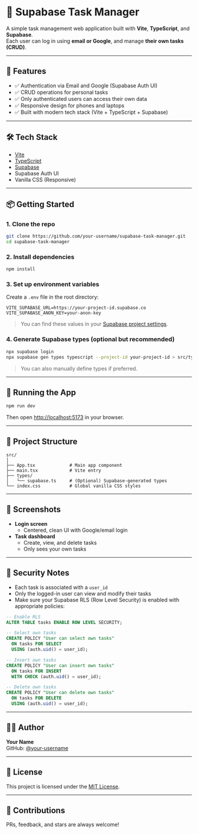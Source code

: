 # 📝 Supabase Task Manager

A simple task management web application built with **Vite**, **TypeScript**, and **Supabase**.  
Each user can log in using **email or Google**, and manage **their own tasks (CRUD)**.

---

## 🚀 Features

- ✅ Authentication via Email and Google (Supabase Auth UI)
- ✅ CRUD operations for personal tasks
- ✅ Only authenticated users can access their own data
- ✅ Responsive design for phones and laptops
- ✅ Built with modern tech stack (Vite + TypeScript + Supabase)

---

## 🛠️ Tech Stack

- [Vite](https://vitejs.dev/)
- [TypeScript](https://www.typescriptlang.org/)
- [Supabase](https://supabase.com/)
- Supabase Auth UI
- Vanilla CSS (Responsive)

---

## 📦 Getting Started

### 1. Clone the repo

```bash
git clone https://github.com/your-username/supabase-task-manager.git
cd supabase-task-manager
```

### 2. Install dependencies

```bash
npm install
```

### 3. Set up environment variables

Create a `.env` file in the root directory:

```env
VITE_SUPABASE_URL=https://your-project-id.supabase.co
VITE_SUPABASE_ANON_KEY=your-anon-key
```

> You can find these values in your [Supabase project settings](https://app.supabase.com/project/_/settings/api).

### 4. Generate Supabase types (optional but recommended)

```bash
npx supabase login
npx supabase gen types typescript --project-id your-project-id > src/types/supabase.ts
```

> You can also manually define types if preferred.

---

## 🧪 Running the App

```bash
npm run dev
```

Then open [http://localhost:5173](http://localhost:5173) in your browser.

---

## 📁 Project Structure

```
src/
│
├── App.tsx             # Main app component
├── main.tsx            # Vite entry
├── types/
│   └── supabase.ts     # (Optional) Supabase-generated types
└── index.css           # Global vanilla CSS styles
```

---

## 📸 Screenshots

- **Login screen**
  - Centered, clean UI with Google/email login
- **Task dashboard**
  - Create, view, and delete tasks
  - Only sees your own tasks

---

## 🔐 Security Notes

- Each task is associated with a `user_id`
- Only the logged-in user can view and modify their tasks
- Make sure your Supabase RLS (Row Level Security) is enabled with appropriate policies:
  
```sql
-- Enable RLS
ALTER TABLE tasks ENABLE ROW LEVEL SECURITY;

-- Select own tasks
CREATE POLICY "User can select own tasks"
  ON tasks FOR SELECT
  USING (auth.uid() = user_id);

-- Insert own tasks
CREATE POLICY "User can insert own tasks"
  ON tasks FOR INSERT
  WITH CHECK (auth.uid() = user_id);

-- Delete own tasks
CREATE POLICY "User can delete own tasks"
  ON tasks FOR DELETE
  USING (auth.uid() = user_id);
```

---

## 🧑‍💻 Author

**Your Name**  
GitHub: [@your-username](https://github.com/your-username)

---

## 📄 License

This project is licensed under the [MIT License](LICENSE).

---

## 🙌 Contributions

PRs, feedback, and stars are always welcome!
